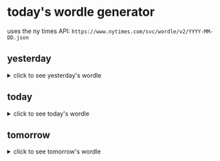 # today's wordle generator

uses the ny times API: `https://www.nytimes.com/svc/wordle/v2/YYYY-MM-DD.json`

## yesterday

<details>
    <summary>click to see yesterday's wordle</summary>

    blare

</details>

## today

<details>
    <summary>click to see today's wordle</summary>

    gaunt

</details>

## tomorrow

<details>
    <summary>click to see tomorrow's wordle</summary>

    cameo

</details>
